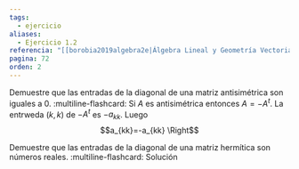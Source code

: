 ```yaml
---
tags:
  - ejercicio
aliases:
  - Ejercicio 1.2
referencia: "[[borobia2019algebra2e|Álgebra Lineal y Geometría Vectorial (2a ed)]]"
pagina: 72
orden: 2
---
```

Demuestre que las entradas de la diagonal de una matriz antisimétrica son iguales a $0$.
:multiline-flashcard:
Si $A$ es antisimétrica entonces $A = -A^t$. La entrweda  $(k,k)$ de $-A^t$ es $-a_{kk}$. Luego $$a_{kk}=-a_{kk} \Right$$

Demuestre que las entradas de la diagonal de una matriz hermítica son números reales.
:multiline-flashcard:
Solución
